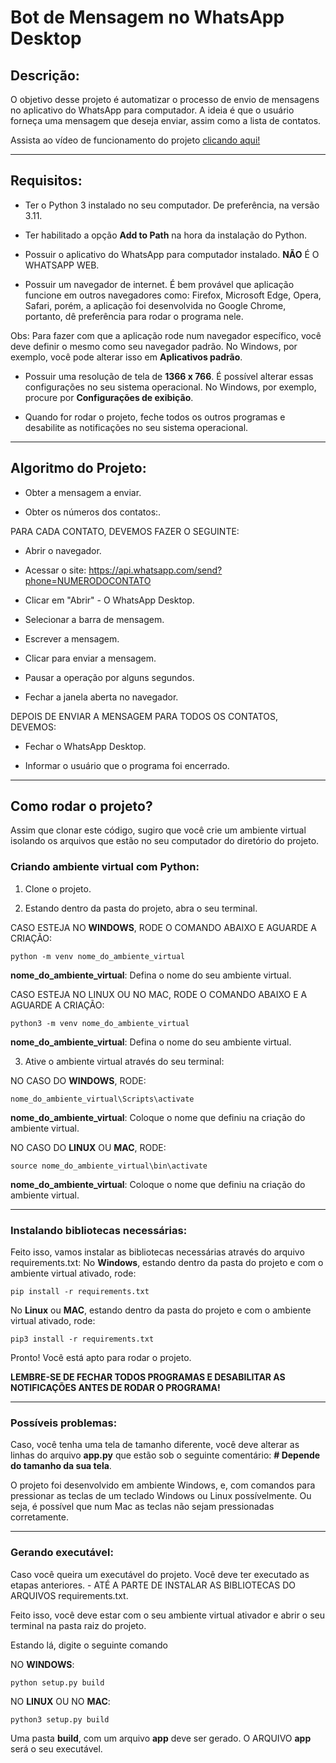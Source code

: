 # Bot de Mensagem no WhatsApp Desktop

## Descrição:

O objetivo desse projeto é automatizar o processo de envio de mensagens no aplicativo do WhatsApp para computador. A ideia é que o usuário forneça uma mensagem que deseja enviar, assim como a lista de contatos.

Assista ao vídeo de funcionamento do projeto [clicando aqui!](https://www.linkedin.com/feed/update/urn:li:activity:7086850269812056065/)

***

## Requisitos:

* Ter o Python 3 instalado no seu computador. De preferência, na versão 3.11.

* Ter habilitado a opção **Add to Path** na hora da instalação do Python.

* Possuir o aplicativo do WhatsApp para computador instalado. **NÃO** É O WHATSAPP WEB.

* Possuir um navegador de internet. É bem provável que aplicação funcione em outros navegadores como: Firefox, Microsoft Edge, Opera, Safari, porém, a aplicação foi desenvolvida no Google Chrome, portanto, dê preferência para rodar o programa nele. 

Obs: Para fazer com que a aplicação rode num navegador específico, você deve definir o mesmo como seu navegador padrão. No Windows, por exemplo, você pode alterar isso em **Aplicativos padrão**.

* Possuir uma resolução de tela de **1366 x 766**. É possível alterar essas configurações no seu sistema operacional. No Windows, por exemplo, procure por **Configurações de exibição**.

* Quando for rodar o projeto, feche todos os outros programas e desabilite as notificações no seu sistema operacional.

***

## Algoritmo do Projeto:

* Obter a mensagem a enviar.

* Obter os números dos contatos:.

PARA CADA CONTATO, DEVEMOS FAZER O SEGUINTE:

   * Abrir o navegador.

   * Acessar o site: https://api.whatsapp.com/send?phone=NUMERODOCONTATO

   * Clicar em "Abrir" - O WhatsApp Desktop.
	
   * Selecionar a barra de mensagem.

   * Escrever a mensagem.
	
   * Clicar para enviar a mensagem.

   * Pausar a operação por alguns segundos.

   * Fechar a janela aberta no navegador.

DEPOIS DE ENVIAR A MENSAGEM PARA TODOS OS CONTATOS, DEVEMOS:

* Fechar o WhatsApp Desktop.

* Informar o usuário que o programa foi encerrado.

***

## Como rodar o projeto?

Assim que clonar este código, sugiro que você crie um ambiente virtual isolando os arquivos que estão no seu computador do diretório do projeto.

### Criando ambiente virtual com Python:

1. Clone o projeto.

2. Estando dentro da pasta do projeto, abra o seu terminal.

CASO ESTEJA NO **WINDOWS**, RODE O COMANDO ABAIXO E AGUARDE A CRIAÇÃO:

```
python -m venv nome_do_ambiente_virtual
```

**nome_do_ambiente_virtual**: Defina o nome do seu ambiente virtual.

CASO ESTEJA NO LINUX OU NO MAC, RODE O COMANDO ABAIXO E A AGUARDE A CRIAÇÃO:

```
python3 -m venv nome_do_ambiente_virtual
```
**nome_do_ambiente_virtual**: Defina o nome do seu ambiente virtual.

3. Ative o ambiente virtual através do seu terminal:

NO CASO DO **WINDOWS**, RODE:
```
nome_do_ambiente_virtual\Scripts\activate
```
**nome_do_ambiente_virtual**: Coloque o nome que definiu na criação do ambiente virtual.

NO CASO DO **LINUX** OU **MAC**, RODE:

```
source nome_do_ambiente_virtual\bin\activate
```
**nome_do_ambiente_virtual**: Coloque o nome que definiu na criação do ambiente virtual.

***

### Instalando bibliotecas necessárias:

Feito isso, vamos instalar as bibliotecas necessárias através do arquivo requirements.txt:
No **Windows**, estando dentro da pasta do projeto e com o ambiente virtual ativado, rode:

```
pip install -r requirements.txt
```
No **Linux** ou **MAC**, estando dentro da pasta do projeto e com o ambiente virtual ativado, rode:

```
pip3 install -r requirements.txt
```
Pronto! Você está apto para rodar o projeto.

**LEMBRE-SE DE FECHAR TODOS PROGRAMAS E DESABILITAR AS NOTIFICAÇÕES ANTES DE RODAR O PROGRAMA!**

***

### Possíveis problemas:

Caso, você tenha uma tela de tamanho diferente, você deve alterar as linhas do arquivo **app.py** que estão sob o seguinte comentário: **# Depende do tamanho da sua tela**.

O projeto foi desenvolvido em ambiente Windows, e, com comandos para pressionar as teclas de um teclado Windows ou Linux possívelmente. Ou seja, é possível que num Mac as teclas não sejam pressionadas corretamente.

***

### Gerando executável:

Caso você queira um executável do projeto. Você deve ter executado as etapas anteriores. - ATÉ A PARTE DE INSTALAR AS BIBLIOTECAS DO ARQUIVOS requirements.txt.

Feito isso, você deve estar com o seu ambiente virtual ativador e abrir o seu terminal na pasta raiz do projeto.

Estando lá, digite o seguinte comando

NO **WINDOWS**:
```
python setup.py build
```

NO **LINUX** OU NO **MAC**:
```
python3 setup.py build
```

Uma pasta **build**, com um arquivo **app** deve ser gerado.
O ARQUIVO **app** será o seu executável.